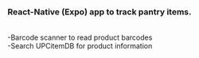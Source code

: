<h3><b>React-Native (Expo) app to track pantry items.</b></h3>
<br />-Barcode scanner to read product barcodes
<br />-Search UPCitemDB for product information
